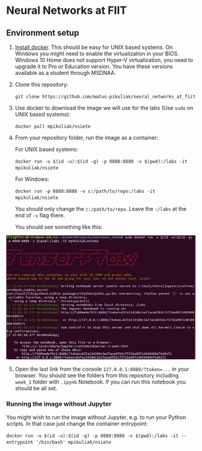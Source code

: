 # Neural Networks at FIIT

## Environment setup

1. [Install docker](https://docs.docker.com/install/).
This should be easy for UNIX based systems.
On Windows you might need to enable the virtualization in your BIOS.
Windows 10 Home does not support Hyper-V virtualization, you need to
upgrade it to Pro or Education version. You have these versions
available as a student through MSDNAA.

2. Clone this repository:

    `git clone https://github.com/matus-pikuliak/neural_networks_at_fiit`

3. Use docker to download the image we will use for the labs
(Use `sudo` on UNIX based systems):

    `docker pull mpikuliak/nsiete`

4. From your repository folder, run the image as a container:

    For UNIX based systems:

    `docker run -u $(id -u):$(id -g) -p 8888:8888 -v $(pwd):/labs -it mpikuliak/nsiete`

    For Windows:
    
    `docker run -p 8888:8888 -v c:/path/to/repo:/labs -it mpikuliak/nsiete`
    
    You should only change the `c:/path/to/repo`. Leave the `:/labs` at
    the end of `-v` flag there.

    You should see something like this:

![terminal](./backstage/successful_docker.png)

5. Open the last link from the console `127.0.0.1:8888/?token=...` in
your browser. You should see the folders from this repository including
`week_1` folder with `.ipynb` Notebook. If you can run this notebook
you should be all set.

### Running the image without Jupyter

You might wish to run the image without Jupyter, e.g. to run your
Python scripts. In that case just change the container entrypoint:

`docker run -u $(id -u):$(id -g) -p 8888:8888 -v $(pwd):/labs -it --entrypoint '/bin/bash' mpikuliak/nsiete`
